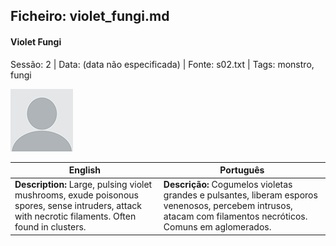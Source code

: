 ## Ficheiro: violet_fungi.md

#### Violet Fungi

Sessão: 2 | Data: (data não especificada) | Fonte: s02.txt | Tags: monstro, fungi

![Violet Fungi](blank.png)

| English | Português |
|---------|-----------|
| **Description:** Large, pulsing violet mushrooms, exude poisonous spores, sense intruders, attack with necrotic filaments. Often found in clusters. | **Descrição:** Cogumelos violetas grandes e pulsantes, liberam esporos venenosos, percebem intrusos, atacam com filamentos necróticos. Comuns em aglomerados. |



















